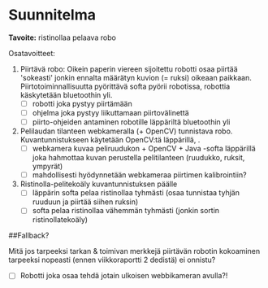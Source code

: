 # Suunnitelma

**Tavoite:** ristinollaa pelaava robo

Osatavoitteet:

1. Piirtävä robo: Oikein paperin viereen sijoitettu robotti osaa piirtää 'sokeasti' jonkin ennalta määrätyn kuvion (= ruksi) oikeaan paikkaan. Piirtotoiminnallisuutta pyörittävä softa pyörii robotissa, robottia käskytetään bluetoothin yli.
    - [ ] robotti joka pystyy piirtämään
    - [ ] ohjelma joka pystyy liikuttamaan piirtovälinettä
    - [ ] piirto-ohjeiden antaminen robotille läppäriltä bluetoothin yli
2. Pelilaudan tilanteen webkameralla (+ OpenCV) tunnistava robo. Kuvantunnistukseen käytetään OpenCV:tä läppärillä, .
    - [ ] webkamera kuvaa peliruudukon + OpenCV + Java -softa läppärillä joka hahmottaa kuvan perustella pelitilanteen (ruudukko, ruksit, ympyrät)
    - [ ] mahdollisesti hyödynnetään webkameraa piirtimen kalibrointiin?
3. Ristinolla-pelitekoäly kuvantunnistuksen päälle
    - [ ] läppärin softa pelaa ristinollaa tyhmästi (osaa tunnistaa tyhjän ruuduun ja piirtää siihen ruksin)
    - [ ] softa pelaa ristinollaa vähemmän tyhmästi (jonkin sortin ristinollatekoäly)

##Fallback?

Mitä jos tarpeeksi tarkan & toimivan merkkejä piirtävän robotin kokoaminen tarpeeksi nopeasti (ennen viikkoraportti 2 dedistä) ei onnistu?

- [ ] Robotti joka osaa tehdä jotain ulkoisen webbikameran avulla?!
